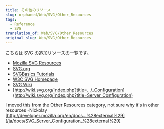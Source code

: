 ```yaml
---
title: その他のリソース
slug: orphaned/Web/SVG/Other_Resources
tags:
  - Reference
  - SVG
translation_of: Web/SVG/Other_Resources
original_slug: Web/SVG/Other_Resources
---
```


こちらは SVG の追加リソースの一覧です。

- [Mozilla SVG Resources](http://www.croczilla.com/svg/)
- [SVG.org](http://svg.org/)
- [SVGBasics Tutorials](http://www.svgbasics.com/)
- [W3C SVG Homepage](http://www.w3.org/Graphics/SVG/)
- [SVG Wiki](http://svg-whiz.com/wiki/)
- [http://wiki.svg.org/index.php?title=...\_Configuration](http://wiki.svg.org/index.php?title=Server_Configuration)

I moved this from the Other Resources category, not sure why it's in other resources -Nickolay [http://developer.mozilla.org/en/docs...%28external%29](/ja/docs/SVG_Server_Configuration_%28external%29)
